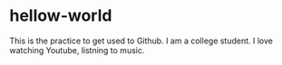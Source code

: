 # hellow-world
This is the practice to get used to Github.
I am a college student. I love watching Youtube, listning to music.
